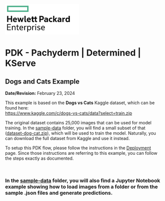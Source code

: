![alt text][hpe_logo]

[hpe_logo]: ../../deploy/images/hpe_logo.png "HPE Logo"

# PDK - Pachyderm | Determined | KServe
## Dogs and Cats Example
**Date/Revision:** February 23, 2024

This example is based on the **Dogs vs Cats** Kaggle dataset, which can be found here:<br/>
https://www.kaggle.com/c/dogs-vs-cats/data?select=train.zip

The original dataset contains 25,000 images that can be used for model training. In the [sample-data](./sample-data/) folder, you will find a small subset of that ([dataset-dog-cat.zip](./sample-data/dataset-dog-cat.zip)), which will be used to train the model. Naturally, you can download the full dataset from Kaggle and use it instead.

To setup this PDK flow, please follow the instructions in the [Deployment](../../deploy/README.md#setup) page. Since those instructions are referring to this example, you can follow the steps exactly as documented.


&nbsp;

### In the [sample-data](./sample-data/) folder, you will also find a Jupyter Notebook example showing how to load images from a folder or from the sample .json files and generate predictions.
